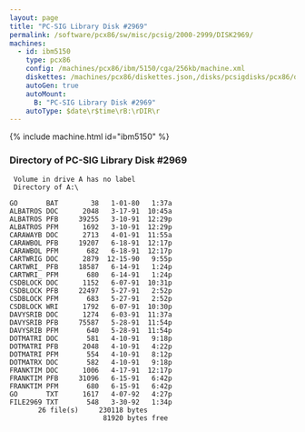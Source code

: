```yaml
---
layout: page
title: "PC-SIG Library Disk #2969"
permalink: /software/pcx86/sw/misc/pcsig/2000-2999/DISK2969/
machines:
  - id: ibm5150
    type: pcx86
    config: /machines/pcx86/ibm/5150/cga/256kb/machine.xml
    diskettes: /machines/pcx86/diskettes.json,/disks/pcsigdisks/pcx86/diskettes.json
    autoGen: true
    autoMount:
      B: "PC-SIG Library Disk #2969"
    autoType: $date\r$time\rB:\rDIR\r
---
```


{% include machine.html id="ibm5150" %}

### Directory of PC-SIG Library Disk #2969

     Volume in drive A has no label
     Directory of A:\

    GO       BAT        38   1-01-80   1:37a
    ALBATROS DOC      2048   3-17-91  10:45a
    ALBATROS PFB     39255   3-10-91  12:29p
    ALBATROS PFM      1692   3-10-91  12:29p
    CARAWAYB DOC      2713   4-01-91  11:55a
    CARAWBOL PFB     19207   6-18-91  12:17p
    CARAWBOL PFM       682   6-18-91  12:17p
    CARTWRIG DOC      2879  12-15-90   9:55p
    CARTWRI_ PFB     18587   6-14-91   1:24p
    CARTWRI_ PFM       680   6-14-91   1:24p
    CSDBLOCK DOC      1152   6-07-91  10:31p
    CSDBLOCK PFB     22497   5-27-91   2:52p
    CSDBLOCK PFM       683   5-27-91   2:52p
    CSDBLOCK WRI      1792   6-07-91  10:30p
    DAVYSRIB DOC      1274   6-03-91  11:37a
    DAVYSRIB PFB     75587   5-28-91  11:54p
    DAVYSRIB PFM       640   5-28-91  11:54p
    DOTMATRI DOC       581   4-10-91   9:18p
    DOTMATRI PFB      2048   4-10-91   4:22p
    DOTMATRI PFM       554   4-10-91   8:12p
    DOTMATRX DOC       582   4-10-91   9:18p
    FRANKTIM DOC      1006   4-17-91  12:17p
    FRANKTIM PFB     31096   6-15-91   6:42p
    FRANKTIM PFM       680   6-15-91   6:42p
    GO       TXT      1617   4-07-92   4:27p
    FILE2969 TXT       548   3-30-92   1:34p
           26 file(s)     230118 bytes
                           81920 bytes free
